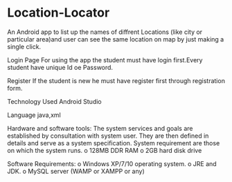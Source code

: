 # Location-Locator

An Android app to list up the names of diffrent Locations (like city or particular area)and user can see the same location on map by just making a single click.

Login Page For using the app the student must have login first.Every student have unique Id oe Password.

Register If the student is new he must have register first through registration form.

Technology Used Android Studio 

Language java,xml

Hardware and software tools: The system services and goals are established by consultation with system user. They are then defined in details and serve as a system specification. System requirement are those on which the system runs. o 128MB DDR RAM o 2GB hard disk drive

Software Requirements: o Windows XP/7/10 operating system. o JRE and JDK. o MySQL server (WAMP or XAMPP or any)
